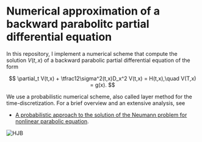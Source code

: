 # Numerical approximation of a backward parabolitc partial differential equation

In this repository, I implement a numerical scheme that compute the solution $V(t,x)$ of a backward parabolic partial differential equation of the form

$$
\partial_t V(t,x) + \tfrac12\sigma^2(t,x)D_x^2 V(t,x) = H(t,x),\quad V(T,x) = g(x).
$$

We use a probabilistic numerical scheme, also called layer method for the time-discretization. For a brief overview and an extensive analysis, see 
- [A probabilistic approach to the solution of the Neumann problem for nonlinear parabolic equation](https://doi.org/10.1093/imanum/22.4.599).

  
![HJB](https://github.com/user-attachments/assets/734da8d4-5a0b-4ddd-a9a9-313c22e3d16b)
